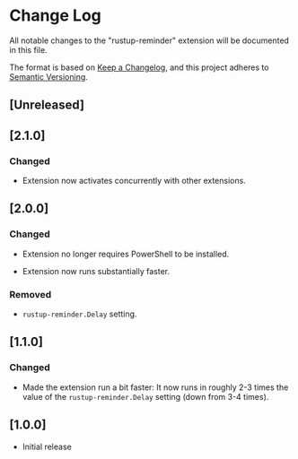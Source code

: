 # Change Log

All notable changes to the "rustup-reminder" extension will be documented in this file.

The format is based on [Keep a Changelog](https://keepachangelog.com/en/1.1.0/), 
and this project adheres to [Semantic Versioning](https://semver.org/spec/v2.0.0.html).

## [Unreleased]

## [2.1.0]

### Changed

- Extension now activates concurrently with other extensions.

## [2.0.0]

### Changed

- Extension no longer requires PowerShell to be installed.

- Extension now runs substantially faster.

### Removed

- `rustup-reminder.Delay` setting.

## [1.1.0]

### Changed

- Made the extension run a bit faster: It now runs in roughly 2-3 times the value of the `rustup-reminder.Delay` setting (down from 3-4 times).

## [1.0.0]

- Initial release
